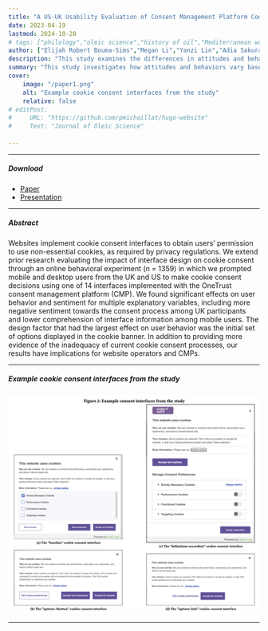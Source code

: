 ```yaml
---
title: "A US-UK Usability Evaluation of Consent Management Platform Cookie Consent Interface Design on Desktop and Mobile" 
date: 2023-04-19
lastmod: 2024-10-20
# tags: ["philology","oleic science","history of oil","Mediterranean world"]
author: ["Elijah Robert Bouma-Sims","Megan Li","Yanzi Lin","Adia Sakura-Lemessy","Alexandra Nisenoff","Ellie Young","Eleanor Birrell","Lorrie Faith Cranor","Hana Habib"]
description: "This study examines the differences in attitudes and behavior towards cookie consent interfaces between the United Kingdom (UK) and United States (US) as well as between mobile phone users and users of other devices.  Published in CHI '23: Proceedings of the 2023 CHI Conference on Human Factors in Computing Systems." 
summary: "This study investigates how attitudes and behaviors vary based on key elements of CMP(Consent Management Platform)-implemented cookie banner design, including banner prominence, the location of cookie category definitions, and the initial cookie options displayed. The analysis compares differences between users in the United Kingdom (UK) and the United States (US), as well as between mobile phone users and users of other devices." 
cover:
    image: "/paper1.png"
    alt: "Example cookie consent interfaces from the study"
    relative: false
# editPost:
#     URL: "https://github.com/pmichaillat/hugo-website"
#     Text: "Journal of Oleic Science"

---
```


---

##### Download
+ [Paper](https://dl.acm.org/doi/full/10.1145/3544548.3580725)
+ [Presentation](https://www.cylab.cmu.edu/news/2023/05/04-cookie-consent-banners.html)
<!-- + [Papers](paper1.pdf)
+ [Online appendix](appendix1.pdf)
+ [Code and data](https://github.com/pmichaillat/feru) -->

---

##### Abstract

Websites implement cookie consent interfaces to obtain users’ permission to use non-essential cookies, as required by privacy regulations. We extend prior research evaluating the impact of interface design on cookie consent through an online behavioral experiment (n = 1359) in which we prompted mobile and desktop users from the UK and US to make cookie consent decisions using one of 14 interfaces implemented with the OneTrust consent management platform (CMP). We found significant effects on user behavior and sentiment for multiple explanatory variables, including more negative sentiment towards the consent process among UK participants and lower comprehension of interface information among mobile users. The design factor that had the largest effect on user behavior was the initial set of options displayed in the cookie banner. In addition to providing more evidence of the inadequacy of current cookie consent processes, our results have implications for website operators and CMPs.

---

 ##### Example cookie consent interfaces from the study

![](paper1.png)

---
<!--
##### Citation

Unterholzer, Detlev A., and  Moritz-Maria von Igelfeld. 2013. "Unusual Uses For Olive Oil." *Journal of Oleic Science* 34 (1): 449–489. http://www.alexandermccallsmith.com/book/unusual-uses-for-olive-oil.

```BibTeX
@article{UI13,
author = {Detlev A. Unterholzer and Moritz-Maria von Igelfeld},
year = {2013},
title ={Unusual Uses For Olive Oil},
journal = {Journal of Oleic Science},
volume = {34},
number = {1},
pages = {449--489},
url = {http://www.alexandermccallsmith.com/book/unusual-uses-for-olive-oil}}
```

---

##### Related material

+ [Presentation slides](presentation1.pdf)
+ [Summary of the paper](https://www.penguinrandomhouse.com/books/110403/unusual-uses-for-olive-oil-by-alexander-mccall-smith/) -->
